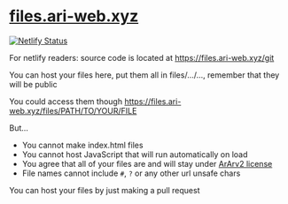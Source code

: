 # [files.ari-web.xyz](https://files.ari-web.xyz)

[![Netlify Status](https://api.netlify.com/api/v1/badges/45b95d96-66aa-4e1d-b966-ce8fa2ed3188/deploy-status)](https://app.netlify.com/sites/files-ari-web-xyz/deploys)

For netlify readers: source code is located at https://files.ari-web.xyz/git

You can host your files here, put them all in
files/.../..., remember that they will be public

You could access them though https://files.ari-web.xyz/files/PATH/TO/YOUR/FILE

But...

- You cannot make index.html files
- You cannot host JavaScript that will run automatically on load
- You agree that all of your files are and will stay under [ArArv2 license](/LICENSE)
- File names cannot include `#`, `?` or any other url unsafe chars

You can host your files by just making a pull request
